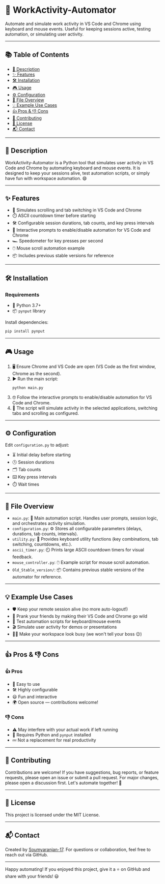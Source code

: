 

# 🚀 WorkActivity-Automator

Automate and simulate work activity in VS Code and Chrome using keyboard and mouse events. Useful for keeping sessions active, testing automation, or simulating user activity.

---

## 📚 Table of Contents

- [📖 Description](#description)
- [✨ Features](#features)
- [🛠️ Installation](#installation)
- [🎮 Usage](#usage)
- [⚙️ Configuration](#configuration)
- [📂 File Overview](#file-overview)
- [💡 Example Use Cases](#example-use-cases)
- [👍 Pros & 👎 Cons](#pros--cons)
- [🤝 Contributing](#contributing)
- [📝 License](#license)
- [📬 Contact](#contact)

---

## 📖 Description

WorkActivity-Automator is a Python tool that simulates user activity in VS Code and Chrome by automating keyboard and mouse events. It is designed to keep your sessions alive, test automation scripts, or simply have fun with workspace automation. 😄

---

## ✨ Features

- 🤖 Simulates scrolling and tab switching in VS Code and Chrome
- ⏱️ ASCII countdown timer before starting
- 🛠️ Configurable session durations, tab counts, and key press intervals
- 🧩 Interactive prompts to enable/disable automation for VS Code and Chrome
- 🏎️ Speedometer for key presses per second
- 🖱️ Mouse scroll automation example
- 📦 Includes previous stable versions for reference

---

## 🛠️ Installation

### Requirements

- 🐍 Python 3.7+
- 📦 `pynput` library

Install dependencies:
```bash
pip install pynput
```

---

## 🎮 Usage

1. 🖥️ Ensure Chrome and VS Code are open (VS Code as the first window, Chrome as the second).
2. ▶️ Run the main script:
	```bash
	python main.py
	```
3. 🤓 Follow the interactive prompts to enable/disable automation for VS Code and Chrome.
4. 🔄 The script will simulate activity in the selected applications, switching tabs and scrolling as configured.

---

## ⚙️ Configuration

Edit `configuration.py` to adjust:

- ⏳ Initial delay before starting
- 🕒 Session durations
- 🗂️ Tab counts
- ⌨️ Key press intervals
- ⏱️ Wait times

---

## 📂 File Overview

- `main.py`: 🚦 Main automation script. Handles user prompts, session logic, and orchestrates activity simulation.
- `configuration.py`: ⚙️ Stores all configurable parameters (delays, durations, tab counts, intervals).
- `utility.py`: 🧰 Provides keyboard utility functions (key combinations, tab switching, countdowns, etc.).
- `ascii_timer.py`: ⏲️ Prints large ASCII countdown timers for visual feedback.
- `mouse_controller.py`: 🖱️ Example script for mouse scroll automation.
- `Old_Stable_version/`: 📦 Contains previous stable versions of the automator for reference.

---

## 💡 Example Use Cases

- 🛡️ Keep your remote session alive (no more auto-logout!)
- 🤪 Prank your friends by making their VS Code and Chrome go wild
- 🧪 Test automation scripts for keyboard/mouse events
- 🎬 Simulate user activity for demos or presentations
- 🕵️‍♂️ Make your workspace look busy (we won't tell your boss 😉)

---

## 👍 Pros & 👎 Cons

### 👍 Pros
- 🚀 Easy to use
- 🛠️ Highly configurable
- 😃 Fun and interactive
- 🌍 Open source — contributions welcome!

### 👎 Cons
- ⚠️ May interfere with your actual work if left running
- 🐍 Requires Python and `pynput` installed
- 💤 Not a replacement for real productivity

---

## 🤝 Contributing

Contributions are welcome! If you have suggestions, bug reports, or feature requests, please open an issue or submit a pull request. For major changes, please open a discussion first. Let's automate together! 🚀

---

## 📝 License

This project is licensed under the MIT License.

---

## 📬 Contact

Created by [Soumyaranjan-17](https://github.com/Soumyaranjan-17). For questions or collaboration, feel free to reach out via GitHub.

---

Happy automating! If you enjoyed this project, give it a ⭐ on GitHub and share with your friends! 😃
